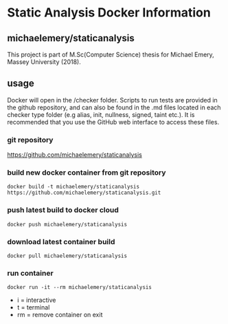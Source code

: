 # Static Analysis Docker Information

## michaelemery/staticanalysis

This project is part of M.Sc(Computer Science) thesis for Michael Emery, Massey University (2018).

## usage

Docker will open in the /checker folder. Scripts to run tests are provided in the github repository, and can also be found in the .md files located in each checker type folder (e.g alias, init, nullness, signed, taint etc.). It is recommended that you use the GitHub web interface to access these files.

### git repository
https://github.com/michaelemery/staticanalysis

### build new docker container from git repository
`docker build -t michaelemery/staticanalysis https://github.com/michaelemery/staticanalysis.git`

### push latest build to docker cloud
`docker push michaelemery/staticanalysis`

### download latest container build
`docker pull michaelemery/staticanalysis`

### run container
`docker run -it --rm michaelemery/staticanalysis`

* i = interactive
* t = terminal
* rm = remove container on exit
